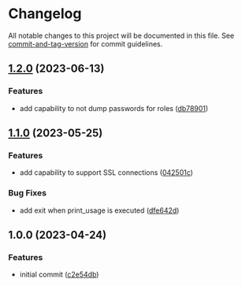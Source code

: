 # Changelog

All notable changes to this project will be documented in this file. See [commit-and-tag-version](https://github.com/absolute-version/commit-and-tag-version) for commit guidelines.

## [1.2.0](https://github.com/carlosbustillordguez/postgresbackup/compare/v1.1.0...v1.2.0) (2023-06-13)


### Features

* add capability to not dump passwords for roles ([db78901](https://github.com/carlosbustillordguez/postgresbackup/commit/db78901fe2f56a0815e4a1daf2cfca3e3f2b5824))

## [1.1.0](https://github.com/carlosbustillordguez/postgresbackup/compare/v1.0.0...v1.1.0) (2023-05-25)


### Features

* add capability to support SSL connections ([042501c](https://github.com/carlosbustillordguez/postgresbackup/commit/042501c20a438c0879d7d131f2f1ada2cdf13541))


### Bug Fixes

* add exit when print_usage is executed ([dfe642d](https://github.com/carlosbustillordguez/postgresbackup/commit/dfe642d8ec6c03071b6ca77d5d752788651b2dbb))

## 1.0.0 (2023-04-24)


### Features

* initial commit ([c2e54db](https://github.com/carlosbustillordguez/postgresbackup/commit/c2e54db00823ef255434e8c21e6f9813f96857f2))

